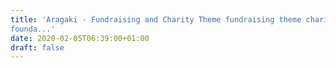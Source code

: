 ```yaml
---
title: 'Aragaki - Fundraising and Charity Theme fundraising theme charity
founda...'
date: 2020-02-05T06:39:00+01:00
draft: false
---
```



